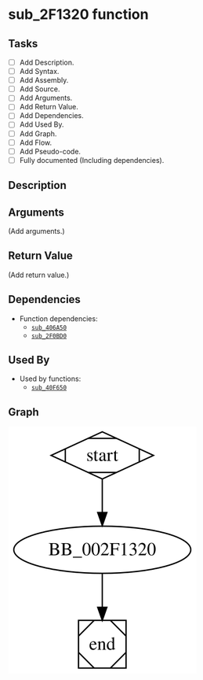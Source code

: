 # sub_2F1320 function

## Tasks

- [ ] Add Description.
- [ ] Add Syntax.
- [ ] Add Assembly.
- [ ] Add Source.
- [ ] Add Arguments.
- [ ] Add Return Value.
- [ ] Add Dependencies.
- [ ] Add Used By.
- [ ] Add Graph.
- [ ] Add Flow.
- [ ] Add Pseudo-code.
- [ ] Fully documented (Including dependencies).

## Description


## Arguments

(Add arguments.)

## Return Value

(Add return value.)

## Dependencies

* Function dependencies:
  * [`sub_406A50`](sub_406A50.md)
  * [`sub_2F0BD0`](sub_2F0BD0.md)

## Used By

* Used by functions:
  * [`sub_40F650`](sub_40F650.md)

## Graph

![sub_2F1320 Graph](../svg/sub_2F1320.svg "sub_2F1320 Graph")
